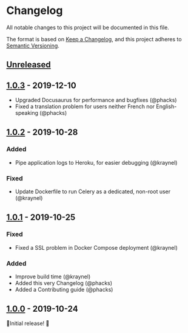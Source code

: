 # Changelog
All notable changes to this project will be documented in this file.

The format is based on [Keep a Changelog](https://keepachangelog.com/en/1.0.0/),
and this project adheres to [Semantic Versioning](https://semver.org/spec/v2.0.0.html).

## [Unreleased]

## [1.0.3] - 2019-12-10

- Upgraded Docusaurus for performance and bugfixes (@phacks)
- Fixed a translation problem for users neither French nor English-speaking (@phacks)

## [1.0.2] - 2019-10-28

### Added

- Pipe application logs to Heroku, for easier debugging (@kraynel)

### Fixed

- Update Dockerfile to run Celery as a dedicated, non-root user (@kraynel)

## [1.0.1] - 2019-10-25

### Fixed

- Fixed a SSL problem in Docker Compose deployment (@kraynel)

### Added

- Improve build time (@kraynel)
- Added this very Changelog (@phacks)
- Added a Contributing guide (@phacks)

## [1.0.0] - 2019-10-24

🎉Initial release! 🎉

[Unreleased]: https://github.com/theodo/falco/compare/1.0.3...HEAD
[1.0.3]: https://github.com/theodo/falco/compare/1.0.3...1.0.3
[1.0.2]: https://github.com/theodo/falco/compare/1.0.1...1.0.2
[1.0.1]: https://github.com/theodo/falco/compare/1.0.0...1.0.1
[1.0.0]: https://github.com/theodo/falco/releases/tag/1.0.0